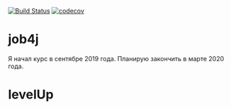 [![Build Status](https://travis-ci.org/VladimirKovtun/job4j.svg?branch=master)](https://travis-ci.org/VladimirKovtun/job4j)
[![codecov](https://codecov.io/gh/VladimirKovtun/job4j/branch/master/graph/badge.svg)](https://codecov.io/gh/VladimirKovtun/job4j)

# job4j
Я начал курс в сентябре 2019 года. Планирую закончить в марте 2020 года.
# levelUp
